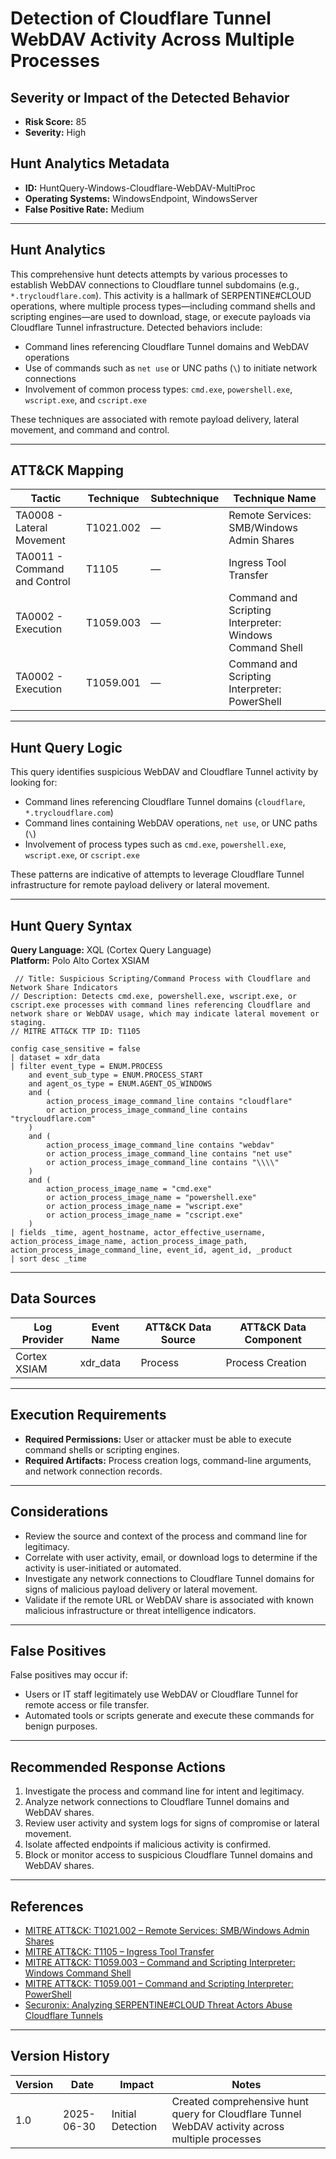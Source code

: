 # Detection of Cloudflare Tunnel WebDAV Activity Across Multiple Processes

## Severity or Impact of the Detected Behavior
- **Risk Score:** 85
- **Severity:** High

## Hunt Analytics Metadata

- **ID:** HuntQuery-Windows-Cloudflare-WebDAV-MultiProc
- **Operating Systems:** WindowsEndpoint, WindowsServer
- **False Positive Rate:** Medium

---

## Hunt Analytics

This comprehensive hunt detects attempts by various processes to establish WebDAV connections to Cloudflare tunnel subdomains (e.g., `*.trycloudflare.com`). This activity is a hallmark of SERPENTINE#CLOUD operations, where multiple process types—including command shells and scripting engines—are used to download, stage, or execute payloads via Cloudflare Tunnel infrastructure. Detected behaviors include:

- Command lines referencing Cloudflare Tunnel domains and WebDAV operations
- Use of commands such as `net use` or UNC paths (`\`) to initiate network connections
- Involvement of common process types: `cmd.exe`, `powershell.exe`, `wscript.exe`, and `cscript.exe`

These techniques are associated with remote payload delivery, lateral movement, and command and control.

---

## ATT&CK Mapping

| Tactic                        | Technique   | Subtechnique | Technique Name                                 |
|------------------------------|-------------|--------------|-----------------------------------------------|
| TA0008 - Lateral Movement    | T1021.002   | —            | Remote Services: SMB/Windows Admin Shares     |
| TA0011 - Command and Control | T1105       | —            | Ingress Tool Transfer                         |
| TA0002 - Execution           | T1059.003   | —            | Command and Scripting Interpreter: Windows Command Shell |
| TA0002 - Execution           | T1059.001   | —            | Command and Scripting Interpreter: PowerShell |

---

## Hunt Query Logic

This query identifies suspicious WebDAV and Cloudflare Tunnel activity by looking for:

- Command lines referencing Cloudflare Tunnel domains (`cloudflare`, `*.trycloudflare.com`)
- Command lines containing WebDAV operations, `net use`, or UNC paths (`\`)
- Involvement of process types such as `cmd.exe`, `powershell.exe`, `wscript.exe`, or `cscript.exe`

These patterns are indicative of attempts to leverage Cloudflare Tunnel infrastructure for remote payload delivery or lateral movement.

---

## Hunt Query Syntax

**Query Language:** XQL (Cortex Query Language)  
**Platform:** Polo Alto Cortex XSIAM

```xql
 // Title: Suspicious Scripting/Command Process with Cloudflare and Network Share Indicators
// Description: Detects cmd.exe, powershell.exe, wscript.exe, or cscript.exe processes with command lines referencing Cloudflare and network share or WebDAV usage, which may indicate lateral movement or staging.
// MITRE ATT&CK TTP ID: T1105

config case_sensitive = false 
| dataset = xdr_data 
| filter event_type = ENUM.PROCESS 
    and event_sub_type = ENUM.PROCESS_START 
    and agent_os_type = ENUM.AGENT_OS_WINDOWS
    and (
        action_process_image_command_line contains "cloudflare"
        or action_process_image_command_line contains "trycloudflare.com"
    )
    and (
        action_process_image_command_line contains "webdav"
        or action_process_image_command_line contains "net use"
        or action_process_image_command_line contains "\\\\"
    )
    and (
        action_process_image_name = "cmd.exe"
        or action_process_image_name = "powershell.exe"
        or action_process_image_name = "wscript.exe"
        or action_process_image_name = "cscript.exe"
    )
| fields _time, agent_hostname, actor_effective_username, action_process_image_name, action_process_image_path, action_process_image_command_line, event_id, agent_id, _product
| sort desc _time 
```

---

## Data Sources

| Log Provider | Event Name       | ATT&CK Data Source  | ATT&CK Data Component  |
|--------------|------------------|---------------------|------------------------|
| Cortex XSIAM|    xdr_data       | Process             | Process Creation       |

---

## Execution Requirements

- **Required Permissions:** User or attacker must be able to execute command shells or scripting engines.
- **Required Artifacts:** Process creation logs, command-line arguments, and network connection records.

---

## Considerations

- Review the source and context of the process and command line for legitimacy.
- Correlate with user activity, email, or download logs to determine if the activity is user-initiated or automated.
- Investigate any network connections to Cloudflare Tunnel domains for signs of malicious payload delivery or lateral movement.
- Validate if the remote URL or WebDAV share is associated with known malicious infrastructure or threat intelligence indicators.

---

## False Positives

False positives may occur if:

- Users or IT staff legitimately use WebDAV or Cloudflare Tunnel for remote access or file transfer.
- Automated tools or scripts generate and execute these commands for benign purposes.

---

## Recommended Response Actions

1. Investigate the process and command line for intent and legitimacy.
2. Analyze network connections to Cloudflare Tunnel domains and WebDAV shares.
3. Review user activity and system logs for signs of compromise or lateral movement.
4. Isolate affected endpoints if malicious activity is confirmed.
5. Block or monitor access to suspicious Cloudflare Tunnel domains and WebDAV shares.

---

## References

- [MITRE ATT&CK: T1021.002 – Remote Services: SMB/Windows Admin Shares](https://attack.mitre.org/techniques/T1021/002/)
- [MITRE ATT&CK: T1105 – Ingress Tool Transfer](https://attack.mitre.org/techniques/T1105/)
- [MITRE ATT&CK: T1059.003 – Command and Scripting Interpreter: Windows Command Shell](https://attack.mitre.org/techniques/T1059/003/)
- [MITRE ATT&CK: T1059.001 – Command and Scripting Interpreter: PowerShell](https://attack.mitre.org/techniques/T1059/001/)
- [Securonix: Analyzing SERPENTINE#CLOUD Threat Actors Abuse Cloudflare Tunnels](https://www.securonix.com/blog/analyzing_serpentinecloud-threat-actors-abuse-cloudflare-tunnels-threat-research/)

---

## Version History

| Version | Date       | Impact            | Notes                                                                                      |
|---------|------------|-------------------|--------------------------------------------------------------------------------------------|
| 1.0     | 2025-06-30 | Initial Detection | Created comprehensive hunt query for Cloudflare Tunnel WebDAV activity across multiple processes |
